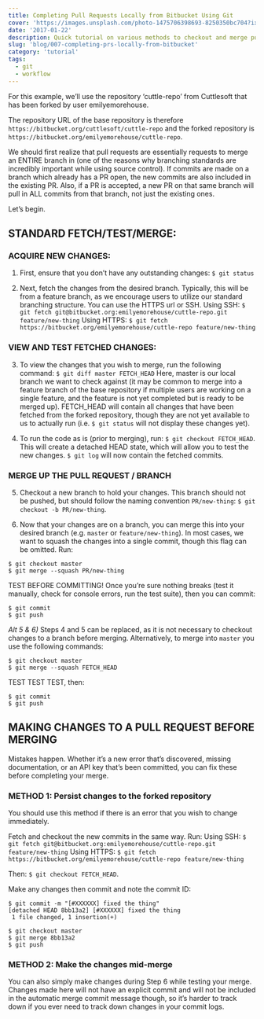 ```yaml
---
title: Completing Pull Requests Locally from Bitbucket Using Git
cover: 'https://images.unsplash.com/photo-1475706398693-8250350bc704?ixlib=rb-1.2.1&ixid=eyJhcHBfaWQiOjEyMDd9&auto=format&fit=crop&w=2250&q=80'
date: '2017-01-22'
description: Quick tutorial on various methods to checkout and merge pull requests from Bitbucket using Git.
slug: 'blog/007-completing-prs-locally-from-bitbucket'
category: 'tutorial'
tags:
  - git
  - workflow
---
```


For this example, we’ll use the repository ‘cuttle-repo’ from Cuttlesoft that has been forked by user emilyemorehouse.

The repository URL of the base repository is therefore `https://bitbucket.org/cuttlesoft/cuttle-repo` and the forked repository is `https://bitbucket.org/emilyemorehouse/cuttle-repo`.

We should first realize that pull requests are essentially requests to merge an ENTIRE branch in (one of the reasons why branching standards are incredibly important while using source control). If commits are made on a branch which already has a PR open, the new commits are also included in the existing PR. Also, if a PR is accepted, a new PR on that same branch will pull in ALL commits from that branch, not just the existing ones.

Let’s begin.

## STANDARD FETCH/TEST/MERGE:

### ACQUIRE NEW CHANGES:

1. First, ensure that you don’t have any outstanding changes:
   `$ git status`

2. Next, fetch the changes from the desired branch. Typically, this will be from a feature branch, as we encourage users to utilize our standard branching structure. You can use the HTTPS url or SSH.
   Using SSH:
   `$ git fetch git@bitbucket.org:emilyemorehouse/cuttle-repo.git feature/new-thing`
   Using HTTPS:
   `$ git fetch https://bitbucket.org/emilyemorehouse/cuttle-repo feature/new-thing`

### VIEW AND TEST FETCHED CHANGES:

3. To view the changes that you wish to merge, run the following command:
   `$ git diff master FETCH_HEAD`
   Here, master is our local branch we want to check against (it may be common to merge into a feature branch of the base repository if multiple users are working on a single feature, and the feature is not yet completed but is ready to be merged up). FETCH_HEAD will contain all changes that have been fetched from the forked repository, though they are not yet available to us to actually run (i.e. `$ git status` will not display these changes yet).

4. To run the code as is (prior to merging), run:
   `$ git checkout FETCH_HEAD`.
   This will create a detached HEAD state, which will allow you to test the new changes. `$ git log` will now contain the fetched commits.

### MERGE UP THE PULL REQUEST / BRANCH

5. Checkout a new branch to hold your changes. This branch should not be pushed, but should follow the naming convention `PR/new-thing`:
   `$ git checkout -b PR/new-thing`.

6. Now that your changes are on a branch, you can merge this into your desired branch (e.g. `master` or `feature/new-thing`). In most cases, we want to squash the changes into a single commit, though this flag can be omitted. Run:

```
$ git checkout master
$ git merge --squash PR/new-thing
```

TEST BEFORE COMMITTING! Once you’re sure nothing breaks (test it manually, check for console errors, run the test suite), then you can commit:

```
$ git commit
$ git push
```

_Alt 5 & 6)_ Steps 4 and 5 can be replaced, as it is not necessary to checkout changes to a branch before merging. Alternatively, to merge into `master` you use the following commands:

```
$ git checkout master
$ git merge --squash FETCH_HEAD
```

TEST TEST TEST, then:

```
$ git commit
$ git push
```

## MAKING CHANGES TO A PULL REQUEST BEFORE MERGING

Mistakes happen. Whether it’s a new error that’s discovered, missing documentation, or an API key that’s been committed, you can fix these before completing your merge.

### METHOD 1: Persist changes to the forked repository

You should use this method if there is an error that you wish to change immediately.

Fetch and checkout the new commits in the same way. Run:
Using SSH:
`$ git fetch git@bitbucket.org:emilyemorehouse/cuttle-repo.git feature/new-thing`
Using HTTPS:
`$ git fetch https://bitbucket.org/emilyemorehouse/cuttle-repo feature/new-thing`

Then:
`$ git checkout FETCH_HEAD`.

Make any changes then commit and note the commit ID:

```
$ git commit -m "[#XXXXXX] fixed the thing"
[detached HEAD 8bb13a2] [#XXXXXX] fixed the thing
 1 file changed, 1 insertion(+)
```

```
$ git checkout master
$ git merge 8bb13a2
$ git push
```

### METHOD 2: Make the changes mid-merge

You can also simply make changes during Step 6 while testing your merge. Changes made here will not have an explicit commit and will not be included in the automatic merge commit message though, so it’s harder to track down if you ever need to track down changes in your commit logs.
